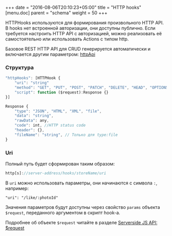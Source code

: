 +++
date = "2016-08-06T20:10:23+05:00"
title = "HTTP hooks"
[menu.doc]
    parent = "schema"
    weight = 50
+++

HTTPHooks используются для формирования произвольного HTTP API. В hooks нет встроенной авторизации,
они доступны публично. Если требуется настроить HTTP API с авторизацией, можно реализовать её самостоятельно
или использовать Actions с типом http.

Базовое REST HTTP API для CRUD генерируется автоматически и включается другим параметром: [httpApi](/doc/store_reference/#http-api)

### Структура
~~~javascript
"httpHooks": [HTTPHook {
    "uri": "string"
    "method": "GET", "PUT", "POST", "PATCH", "DELETE", "HEAD", "OPTIONS",
    "script": function ($request):Response {}
}]

Response {
    "type": "JSON", "HTML", "XML", "file",
    "data": "string",
    "rawData": any,
    "code": int, //HTTP status code
    "header": {},
    "fileName": "string", // Только для type:file
}
~~~

### Uri
Полный путь будет сформирован таким образом:
~~~javascript
http[s]://server-address/hooks/storeName/uri
~~~
В `uri` можно использовать параметры, они начинаются с символа `:`, например:
```
"uri": "/like/:photoId"
```
Значения параметров будут доступны через свойство `params` объекта `$request`, переданного аргументом
в скрипт hook-а.

Подробнее об объекте `$request` читайте в разделе [Serverside JS API: $request](/doc/request/)